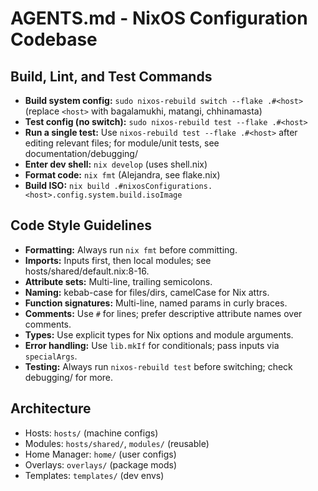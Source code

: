 # AGENTS.md - NixOS Configuration Codebase

## Build, Lint, and Test Commands
- **Build system config:** `sudo nixos-rebuild switch --flake .#<host>` (replace `<host>` with bagalamukhi, matangi, chhinamasta)
- **Test config (no switch):** `sudo nixos-rebuild test --flake .#<host>`
- **Run a single test:** Use `nixos-rebuild test --flake .#<host>` after editing relevant files; for module/unit tests, see documentation/debugging/
- **Enter dev shell:** `nix develop` (uses shell.nix)
- **Format code:** `nix fmt` (Alejandra, see flake.nix)
- **Build ISO:** `nix build .#nixosConfigurations.<host>.config.system.build.isoImage`

## Code Style Guidelines
- **Formatting:** Always run `nix fmt` before committing.
- **Imports:** Inputs first, then local modules; see hosts/shared/default.nix:8-16.
- **Attribute sets:** Multi-line, trailing semicolons.
- **Naming:** kebab-case for files/dirs, camelCase for Nix attrs.
- **Function signatures:** Multi-line, named params in curly braces.
- **Comments:** Use `#` for lines; prefer descriptive attribute names over comments.
- **Types:** Use explicit types for Nix options and module arguments.
- **Error handling:** Use `lib.mkIf` for conditionals; pass inputs via `specialArgs`.
- **Testing:** Always run `nixos-rebuild test` before switching; check debugging/ for more.

## Architecture
- Hosts: `hosts/` (machine configs)
- Modules: `hosts/shared/`, `modules/` (reusable)
- Home Manager: `home/` (user configs)
- Overlays: `overlays/` (package mods)
- Templates: `templates/` (dev envs)
